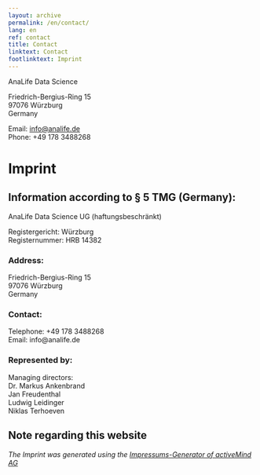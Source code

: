 ```yaml
---
layout: archive
permalink: /en/contact/
lang: en
ref: contact
title: Contact
linktext: Contact
footlinktext: Imprint
---
```


AnaLife Data Science

Friedrich-Bergius-Ring 15<br>
97076 Würzburg<br>
Germany

Email: info@analife.de<br>
Phone: +49 178 3488268

<h1>Imprint</h1>
<h2>Information according to § 5 TMG (Germany):</h2>
<p>AnaLife Data Science UG (haftungsbeschränkt)<br /></p>
<p>Registergericht: Würzburg<br />
Registernummer: HRB 14382<br></p>
<h3>Address:</h3>
<p>Friedrich-Bergius-Ring 15<br>97076 Würzburg<br>Germany<br></p>
<h3>Contact:</h3>
<p>Telephone:  +49 178 3488268<br>Email: info@analife.de</p>
<h3>Represented by:</h3>
<p>Managing directors:
<br>Dr. Markus Ankenbrand
<br>Jan Freudenthal
<br>Ludwig Leidinger
<br>Niklas Terhoeven</p>
<h2>Note regarding this website</h2>
<p><em>The Imprint was generated using the <a href="https://www.activemind.de/datenschutz/impressums-generator/">Impressums-Generator of activeMind AG</a></em></p>
